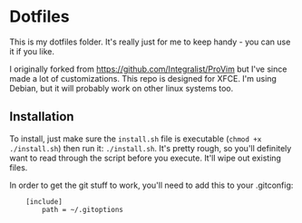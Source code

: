 Dotfiles
======

This is my dotfiles folder. It's really just for me to keep handy - you can 
use it if you like. 

I originally forked from https://github.com/Integralist/ProVim but I've since
made a lot of customizations. This repo is designed for XFCE. 
I'm using Debian, but it will probably work on other linux systems too.

## Installation

To install, just make sure the `install.sh` file is executable 
(`chmod +x ./install.sh`)
then run it: `./install.sh`. It's pretty rough, so you'll definitely want
to read through the script before you execute. It'll wipe out existing files.

In order to get the git stuff to work, you'll need to add this to your 
.gitconfig:

        [include]
            path = ~/.gitoptions
